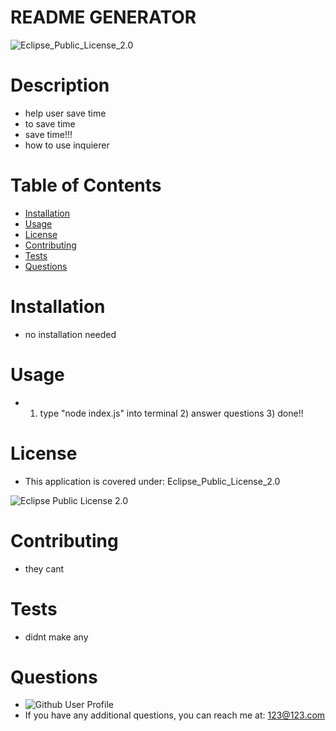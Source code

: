 
  # README GENERATOR
  ![Eclipse_Public_License_2.0](https://img.shields.io/badge/license-Eclipse_Public_License_2.0-green)

  # Description
  - help user save time
  - to save time 
  - save time!!!
  - how to use inquierer

  # Table of Contents
  - [Installation](#installation)
  - [Usage](#usage)
  - [License](#license)
  - [Contributing](#contributing)
  - [Tests](#tests)
  - [Questions](#questions)

  # Installation
  - no installation needed

  # Usage
  - 1) type "node index.js" into terminal 2) answer questions 3) done!!

  
  # License
  - This application is covered under: Eclipse_Public_License_2.0
  
  ![Eclipse Public License 2.0](https://www.eclipse.org/legal/epl-2.0/)

  # Contributing
  - they cant

  # Tests
  - didnt make any

  # Questions
  - ![Github User Profile](https://github.com/0mar77)
  - If you have any additional questions, you can reach me at: 123@123.com

